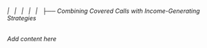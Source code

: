 ###### |   |   |   |   |   ├── Combining Covered Calls with Income-Generating Strategies

*Add content here*